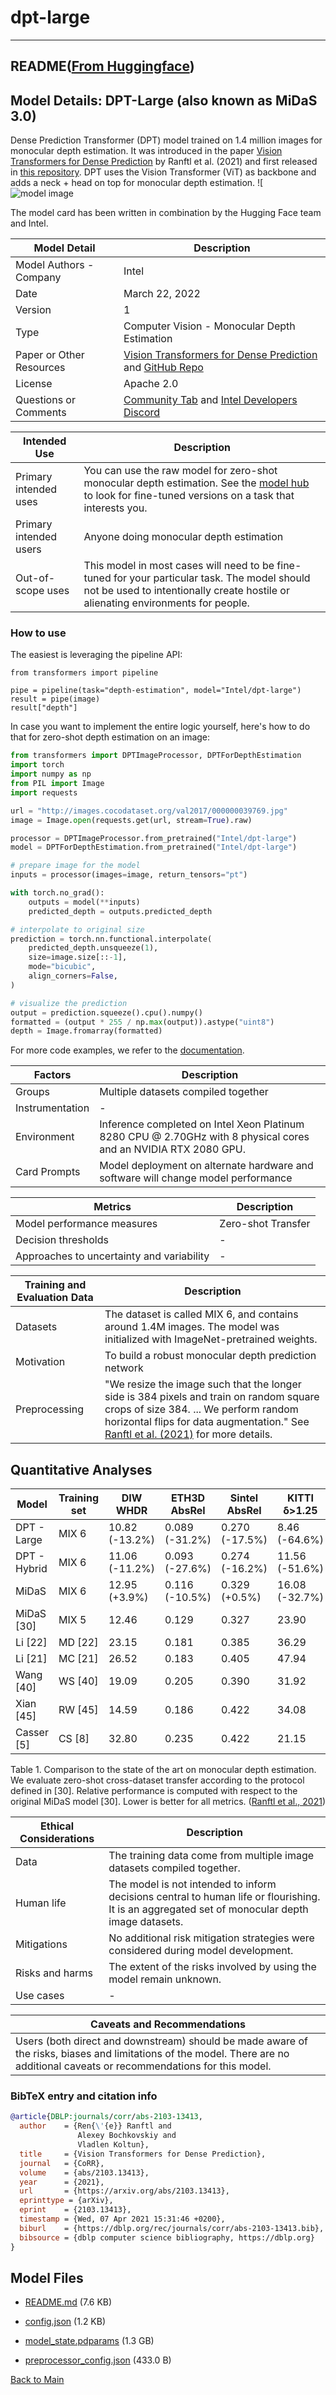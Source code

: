
# dpt-large
---


## README([From Huggingface](https://huggingface.co/Intel/dpt-large))



## Model Details: DPT-Large (also known as MiDaS 3.0)

Dense Prediction Transformer (DPT) model trained on 1.4 million images for monocular depth estimation. 
It was introduced in the paper [Vision Transformers for Dense Prediction](https://arxiv.org/abs/2103.13413) by Ranftl et al. (2021) and first released in [this repository](https://github.com/isl-org/DPT). 
DPT uses the Vision Transformer (ViT) as backbone and adds a neck + head on top for monocular depth estimation.
![![model image](https://huggingface.co/datasets/huggingface/documentation-images/resolve/main/dpt_architecture.jpg)

The model card has been written in combination by the Hugging Face team and Intel.

| Model Detail | Description |
| ----------- | ----------- | 
| Model Authors - Company | Intel | 
| Date | March 22, 2022 | 
| Version | 1 | 
| Type | Computer Vision - Monocular Depth Estimation | 
| Paper or Other Resources | [Vision Transformers for Dense Prediction](https://arxiv.org/abs/2103.13413) and [GitHub Repo](https://github.com/isl-org/DPT) | 
| License | Apache 2.0 |
| Questions or Comments | [Community Tab](https://huggingface.co/Intel/dpt-large/discussions) and [Intel Developers Discord](https://discord.gg/rv2Gp55UJQ)|

| Intended Use | Description |
| ----------- | ----------- | 
| Primary intended uses | You can use the raw model for zero-shot monocular depth estimation. See the [model hub](https://huggingface.co/models?search=dpt) to look for fine-tuned versions on a task that interests you. | 
| Primary intended users | Anyone doing monocular depth estimation | 
| Out-of-scope uses | This model in most cases will need to be fine-tuned for your particular task.  The model should not be used to intentionally create hostile or alienating environments for people.|


### How to use

The easiest is leveraging the pipeline API:

```
from transformers import pipeline

pipe = pipeline(task="depth-estimation", model="Intel/dpt-large")
result = pipe(image)
result["depth"]
```

In case you want to implement the entire logic yourself, here's how to do that for zero-shot depth estimation on an image:

```python
from transformers import DPTImageProcessor, DPTForDepthEstimation
import torch
import numpy as np
from PIL import Image
import requests

url = "http://images.cocodataset.org/val2017/000000039769.jpg"
image = Image.open(requests.get(url, stream=True).raw)

processor = DPTImageProcessor.from_pretrained("Intel/dpt-large")
model = DPTForDepthEstimation.from_pretrained("Intel/dpt-large")

# prepare image for the model
inputs = processor(images=image, return_tensors="pt")

with torch.no_grad():
    outputs = model(**inputs)
    predicted_depth = outputs.predicted_depth

# interpolate to original size
prediction = torch.nn.functional.interpolate(
    predicted_depth.unsqueeze(1),
    size=image.size[::-1],
    mode="bicubic",
    align_corners=False,
)

# visualize the prediction
output = prediction.squeeze().cpu().numpy()
formatted = (output * 255 / np.max(output)).astype("uint8")
depth = Image.fromarray(formatted)
```

For more code examples, we refer to the [documentation](https://huggingface.co/docs/transformers/master/en/model_doc/dpt).


| Factors | Description | 
| ----------- | ----------- | 
| Groups | Multiple datasets compiled together | 
| Instrumentation | - |
| Environment | Inference completed on Intel Xeon Platinum 8280 CPU @ 2.70GHz with 8 physical cores and an NVIDIA RTX 2080 GPU. |
| Card Prompts | Model deployment on alternate hardware and software will change model performance |

| Metrics | Description | 
| ----------- | ----------- | 
| Model performance measures | Zero-shot Transfer |
| Decision thresholds | - | 
| Approaches to uncertainty and variability | - | 

| Training and Evaluation Data | Description | 
| ----------- | ----------- | 
| Datasets | The dataset is called MIX 6, and contains around 1.4M images. The model was initialized with ImageNet-pretrained weights.|
| Motivation | To build a robust monocular depth prediction network |
| Preprocessing | "We resize the image such that the longer side is 384 pixels and train on random square crops of size 384. ... We perform random horizontal flips for data augmentation." See [Ranftl et al. (2021)](https://arxiv.org/abs/2103.13413) for more details. | 

## Quantitative Analyses
| Model | Training set | DIW WHDR | ETH3D AbsRel | Sintel AbsRel | KITTI δ>1.25 | NYU δ>1.25 | TUM δ>1.25 |
| --- | --- | --- | --- | --- | --- | --- | --- | 
| DPT - Large | MIX 6 | 10.82 (-13.2%) | 0.089 (-31.2%) | 0.270 (-17.5%) | 8.46 (-64.6%) | 8.32 (-12.9%) | 9.97 (-30.3%) |
| DPT - Hybrid | MIX 6 | 11.06 (-11.2%) | 0.093 (-27.6%) | 0.274 (-16.2%) | 11.56 (-51.6%) | 8.69 (-9.0%) | 10.89 (-23.2%) | 
| MiDaS  | MIX 6  | 12.95 (+3.9%)  | 0.116 (-10.5%)  | 0.329 (+0.5%)  | 16.08 (-32.7%)  | 8.71 (-8.8%)  | 12.51 (-12.5%)
| MiDaS [30]  | MIX 5  | 12.46  | 0.129  | 0.327  | 23.90  | 9.55  | 14.29 | 
 | Li [22]  | MD [22]  | 23.15  | 0.181  | 0.385  | 36.29  | 27.52  | 29.54 | 
 | Li [21]  | MC [21]  | 26.52  | 0.183  | 0.405  | 47.94  | 18.57  | 17.71 | 
 | Wang [40]  | WS [40]  | 19.09  | 0.205  | 0.390  | 31.92  | 29.57  | 20.18 | 
 | Xian [45]  | RW [45]  | 14.59  | 0.186 |  0.422  | 34.08 |  27.00 |  25.02 | 
 | Casser [5]  | CS [8]  | 32.80  | 0.235  | 0.422  | 21.15  | 39.58  | 37.18 | 

Table 1. Comparison to the state of the art on monocular depth estimation. We evaluate zero-shot cross-dataset transfer according to the
protocol defined in [30]. Relative performance is computed with respect to the original MiDaS model [30]. Lower is better for all metrics. ([Ranftl et al., 2021](https://arxiv.org/abs/2103.13413))


| Ethical Considerations | Description | 
| ----------- | ----------- | 
| Data | The training data come from multiple image datasets compiled together. |
| Human life | The model is not intended to inform decisions central to human life or flourishing. It is an aggregated set of monocular depth image datasets. | 
| Mitigations | No additional risk mitigation strategies were considered during model development. |
| Risks and harms | The extent of the risks involved by using the model remain unknown. |
| Use cases | - | 

| Caveats and Recommendations |
| ----------- | 
| Users (both direct and downstream) should be made aware of the risks, biases and limitations of the model. There are no additional caveats or recommendations for this model. |



### BibTeX entry and citation info

```bibtex
@article{DBLP:journals/corr/abs-2103-13413,
  author    = {Ren{\'{e}} Ranftl and
               Alexey Bochkovskiy and
               Vladlen Koltun},
  title     = {Vision Transformers for Dense Prediction},
  journal   = {CoRR},
  volume    = {abs/2103.13413},
  year      = {2021},
  url       = {https://arxiv.org/abs/2103.13413},
  eprinttype = {arXiv},
  eprint    = {2103.13413},
  timestamp = {Wed, 07 Apr 2021 15:31:46 +0200},
  biburl    = {https://dblp.org/rec/journals/corr/abs-2103-13413.bib},
  bibsource = {dblp computer science bibliography, https://dblp.org}
}
```



## Model Files

- [README.md](https://paddlenlp.bj.bcebos.com/models/community/Intel/dpt-large/README.md) (7.6 KB)

- [config.json](https://paddlenlp.bj.bcebos.com/models/community/Intel/dpt-large/config.json) (1.2 KB)

- [model_state.pdparams](https://paddlenlp.bj.bcebos.com/models/community/Intel/dpt-large/model_state.pdparams) (1.3 GB)

- [preprocessor_config.json](https://paddlenlp.bj.bcebos.com/models/community/Intel/dpt-large/preprocessor_config.json) (433.0 B)


[Back to Main](../../)